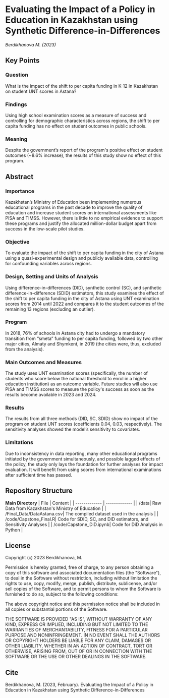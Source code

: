 
# Evaluating the Impact of a Policy in Education in Kazakhstan using Synthetic Difference-in-Differences

*Berdikhanova M. (2023)* 
## Key Points

### Question 
What is the impact of the shift to per capita funding in K-12 in Kazakhstan on student UNT scores in Astana? 
### Findings 
Using high school examination scores as a measure of success and controlling for demographic characteristics across regions, the shift to per capita funding has no effect on student outcomes in public schools.
### Meaning 
Despite the government’s report of the program's positive effect on student outcomes (~8.6% increase), the results of this study show no effect of this program. 
## Abstract

### Importance 
Kazakhstan’s Ministry of Education been implementing numerous educational programs in the past decade to improve the quality of education and increase student scores on international assessments like PISA and TIMSS. However, there is little to no empirical evidence to support these programs and justify the allocated million-dollar budget apart from success in the low-scale pilot studies. 
### Objective 
To evaluate the impact of the shift to per capita funding in the city of Astana using a quasi-experimental design and publicly available data, controlling for confounding variables across regions.   
### Design, Setting and Units of Analysis 
Using difference-in-differences (DID), synthetic control (SC), and synthetic difference-in-difference (SDID) estimators, this study examines the effect of the shift to per capita funding in the city of Astana using UNT examination scores from 2014 until 2022 and compares it to the student outcomes of the remaining 13 regions (excluding an outlier). 
### Program 
In 2018, 76% of schools in Astana city had to undergo a mandatory transition from “smeta” funding to per capita funding, followed by two other major cities, Almaty and Shymkent, in 2019 (the cities were, thus, excluded from the analysis).
### Main Outcomes and Measures 
The study uses UNT examination scores (specifically, the number of students who score below the national threshold to enrol in a higher education institution) as an outcome variable. Future studies will also use PISA and TIMSS scores to measure the policy's success as soon as the results become available in 2023 and 2024. 
### Results 
The results from all three methods (DID, SC, SDID) show no impact of the program on student UNT scores (coefficients 0.04, 0.03, respectively). The sensitivity analyses showed the model’s sensitivity to covariates.
### Limitations 
Due to inconsistency in data reporting, many other educational programs initiated by the government simultaneously, and possible lagged effects of the policy, the study only lays the foundation for further analyses for impact evaluation. It will benefit from using scores from international examinations after sufficient time has passed. 

## Repository Structure

**Main Directory**
| File | Content |
| ------------- | ------------- |
| /data| Raw Data from Kazakhstan's Ministry of Education |
| /Final_Data/DataAstana.csv| The compiled dataset used in the analysis |
| /code/Capstone_Final.R| Code for SDID, SC, and DID estimators, and Sensitivity Analyses |
| /code/Capstone_DiD.ipynb| Code for DiD Analysis in Python |


## License

Copyright (c) 2023 Berdikhanova, M.

Permission is hereby granted, free of charge, to any person obtaining a copy
of this software and associated documentation files (the "Software"), to deal
in the Software without restriction, including without limitation the rights
to use, copy, modify, merge, publish, distribute, sublicense, and/or sell
copies of the Software, and to permit persons to whom the Software is
furnished to do so, subject to the following conditions:

The above copyright notice and this permission notice shall be included in all
copies or substantial portions of the Software.

THE SOFTWARE IS PROVIDED "AS IS", WITHOUT WARRANTY OF ANY KIND, EXPRESS OR
IMPLIED, INCLUDING BUT NOT LIMITED TO THE WARRANTIES OF MERCHANTABILITY,
FITNESS FOR A PARTICULAR PURPOSE AND NONINFRINGEMENT. IN NO EVENT SHALL THE
AUTHORS OR COPYRIGHT HOLDERS BE LIABLE FOR ANY CLAIM, DAMAGES OR OTHER
LIABILITY, WHETHER IN AN ACTION OF CONTRACT, TORT OR OTHERWISE, ARISING FROM,
OUT OF OR IN CONNECTION WITH THE SOFTWARE OR THE USE OR OTHER DEALINGS IN THE
SOFTWARE.

## Cite
Berdikhanova, M. (2023, February). Evaluating the Impact of a Policy in Education in Kazakhstan using Synthetic Difference-in-Differences
